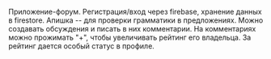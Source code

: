 Приложение-форум. Регистрация/вход через firebase, хранение данных в firestore. Апишка -- для проверки грамматики в предложениях. Можно создавать обсуждения и писать в них комментарии. На комментариях можно прожимать "+", чтобы увеличивать рейтинг его владельца. За рейтинг дается особый статус в профиле.
